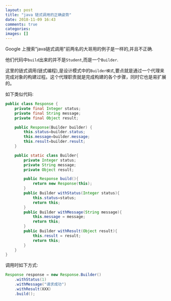 ```yaml
---
layout: post
title: "java 链式调用的正确姿势"
date: 2018-11-09 16:43
comments: true
categories: 
images: []
---
```


Google 上搜索"java链式调用"前两名的大哥用的例子是一样的,并且不正确.

他们代码中`build`出来的并不是`Student`,而是一个`Builder`.

这里的链式调用(链式编程),是设计模式中的`Builder模式`,要点就是通过一个代理来完成对象的构建过程。这个代理职责就是完成构建的各个步骤，同时它也是易扩展的。

如下类似代码:

``` java
public class Response {
    private final Integer status;
    private final String message;
    private final Object result;

    public Response(Builder builder) {
        this.status=builder.status;
        this.message=builder.message;
        this.result=builder.result;
    }

    public static class Builder{
        private Integer status;
        private String message;
        private Object result;

        public Response build(){
            return new Response(this);
        }
        public Builder withStatus(Integer status){
            this.status=status;
            return this;
        }
        public Builder withMessage(String message){
            this.message = message;
            return this;
        }
        public Builder withResult(Object result){
            this.result = result;
            return this;
        }
    }
}
```

调用时如下方式:

``` java
Response response = new Response.Builder()
	.withStatus(1)
	.withMessage("请求成功")
	.withResult(XXX)
	.build();
```
